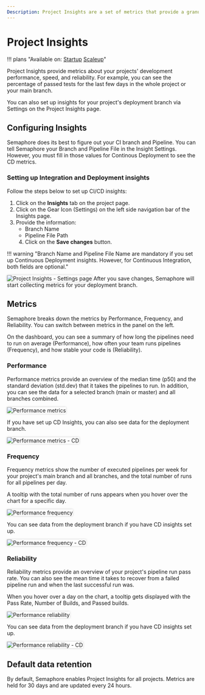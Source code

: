 ```yaml
---
Description: Project Insights are a set of metrics that provide a granular view of your project.
---
```

# Project Insights

!!! plans "Available on: <span class="plans-box">[Startup](/account-management/startup-plan/)</span> <span class="plans-box">[Scaleup](/account-management/scaleup-plan/)</span>"

Project Insights provide metrics about your projects' development performance, speed, and reliability. For example, you can
see the percentage of passed tests for the last few days in the whole project or your main branch.

You can also set up insights for your project's deployment branch via Settings on the Project Insights page.

## Configuring Insights

Semaphore does its best to figure out your CI branch and Pipeline. You can tell Semaphore your Branch and Pipeline File in the Insight Settings.
However, you must fill in those values for Continous Deployment to see the CD metrics.

### Setting up Integration and Deployment insights

Follow the steps below to set up CI/CD insights:

1. Click on the **Insights** tab on the project page.
2. Click on the Gear Icon (Settings) on the left side navigation bar of the Insights page.
3. Provide the information:
    - Branch Name
    - Pipeline File Path
    4. Click on the **Save changes** button.

!!! warning "Branch Name and Pipeline File Name are mandatory if you set up Continuous Deployment insights. However, for Continuous Integration, both fields are optional."

<img style="box-shadow: 0 0 5px #ccc" src="/score/img/settings.png" alt="Project Insights - Settings page">
After you save changes, Semaphore will start collecting metrics for your deployment branch.


## Metrics
Semaphore breaks down the metrics by Performance, Frequency, and Reliability. You can switch between metrics in the panel
on the left.

On the dashboard, you can see a summary of how long the pipelines need to run on average (Performance), how often
your team runs pipelines (Frequency), and how stable your code is (Reliability).

### Performance
Performance metrics provide an overview of the median time (p50) and the standard deviation (std.dev) that it takes the 
pipelines to run. In addition, you can see the data for a selected branch (main or master) and all branches combined.

<img style="box-shadow: 0 0 5px #ccc" src="/score/img/perf.png" alt="Performance metrics">

If you have set up CD Insights, you can also see data for the deployment branch.

<img style="box-shadow: 0 0 5px #ccc" src="/score/img/cd_perf.png" alt="Performance metrics - CD">

### Frequency
Frequency metrics show the number of executed pipelines per week for your project's main branch and all 
branches, and the total number of runs for all pipelines per day.

A tooltip with the total number of runs appears when you hover over the chart for a specific day.

<img style="box-shadow: 0 0 5px #ccc" src="/score/img/ci_freq.png" alt="Performance frequency">

You can see data from the deployment branch if you have CD insights set up.

<img style="box-shadow: 0 0 5px #ccc" src="/score/img/cd_freq.png" alt="Performance frequency - CD">

### Reliability

Reliability metrics provide an overview of your project's pipeline run pass rate. You can also see the 
mean time it takes to recover from a failed pipeline run and when the last successful run was.

When you hover over a day on the chart, a tooltip gets displayed with the Pass Rate, Number of Builds, and Passed builds.

<img style="box-shadow: 0 0 5px #ccc" src="/score/img/ci_rel.png" alt="Performance reliability">

You can see data from the deployment branch if you have CD insights set up.

<img style="box-shadow: 0 0 5px #ccc" src="/score/img/cd_rel.png" alt="Performance reliability - CD">


## Default data retention

By default, Semaphore enables Project Insights for all projects. 
Metrics are held for 30 days and are updated every 24 hours.
